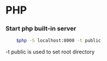 # PHP

### Start php built-in server
```bash
	$php -S localhost:8000 -t public

```

-t public is used to set root directory